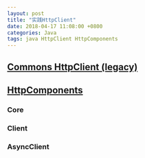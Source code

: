 ```yaml
---
layout: post
title: "实践HttpClient"
date: 2018-04-17 11:08:00 +0800
categories: Java
tags: java HttpClient HttpComponents
---
```


## [Commons HttpClient (legacy)](http://hc.apache.org/httpclient-3.x/)

## [HttpComponents](http://hc.apache.org/)

### Core

### Client

### AsyncClient

